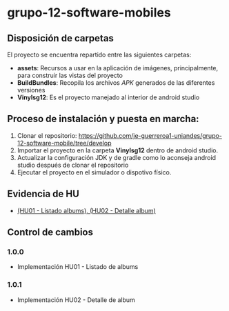 # grupo-12-software-mobiles

## Disposición de carpetas

El proyecto se encuentra repartido entre las siguientes carpetas:

* **assets**: Recursos a usar en la aplicación de imágenes, principalmente, para construir las vistas del proyecto
* **BuildBundles**: Recopila los archivos *APK* generados de las diferentes versiones
* **Vinylsg12**: Es el proyecto manejado al interior de android studio

## Proceso de instalación y puesta en marcha:

1. Clonar el repositorio: https://github.com/je-guerreroa1-uniandes/grupo-12-software-mobile/tree/develop
2. Importar el proyecto en la carpeta **Vinylsg12** dentro de android studio.
3. Actualizar la configuración JDK y de gradle como lo aconseja android studio después de clonar el repositorio
4. Ejecutar el proyecto en el simulador o dispotivo físico.

## Evidencia de HU

* [(HU01 - Listado albums), (HU02 - Detalle album)](https://github.com/je-guerreroa1-uniandes/grupo-12-software-mobile/blob/develop/BuildBundles/1.0.1/DetalleAlbum.webm)

## Control de cambios

### 1.0.0

* Implementación HU01 - Listado de albums

### 1.0.1

* Implementación HU02 - Detalle de album
